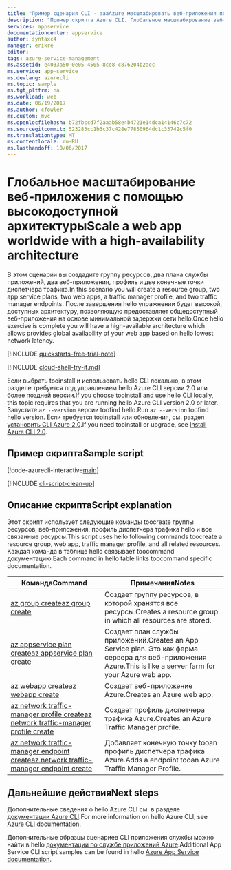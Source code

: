 ```yaml
---
title: "Пример сценария CLI - aaaAzure масштабировать веб-приложения по всему миру с архитектурой высокой доступности | Документы Microsoft"
description: "Пример скрипта Azure CLI. Глобальное масштабирование веб-приложения с помощью высокодоступной архитектуры"
services: appservice
documentationcenter: appservice
author: syntaxc4
manager: erikre
editor: 
tags: azure-service-management
ms.assetid: e4033a50-0e05-4505-8ce8-c876204b2acc
ms.service: app-service
ms.devlang: azurecli
ms.topic: sample
ms.tgt_pltfrm: na
ms.workload: web
ms.date: 06/19/2017
ms.author: cfowler
ms.custom: mvc
ms.openlocfilehash: b72fbccd7f2aaab58e4b4721e14dca14146c7c72
ms.sourcegitcommit: 523283cc1b3c37c428e77850964dc1c33742c5f0
ms.translationtype: MT
ms.contentlocale: ru-RU
ms.lasthandoff: 10/06/2017
---
```

# <a name="scale-a-web-app-worldwide-with-a-high-availability-architecture"></a><span data-ttu-id="e538d-103">Глобальное масштабирование веб-приложения с помощью высокодоступной архитектуры</span><span class="sxs-lookup"><span data-stu-id="e538d-103">Scale a web app worldwide with a high-availability architecture</span></span>

<span data-ttu-id="e538d-104">В этом сценарии вы создадите группу ресурсов, два плана службы приложений, два веб-приложения, профиль и две конечные точки диспетчера трафика.</span><span class="sxs-lookup"><span data-stu-id="e538d-104">In this scenario you will create a resource group, two app service plans, two web apps, a traffic manager profile, and two traffic manager endpoints.</span></span> <span data-ttu-id="e538d-105">После завершения hello упражнении будет высокой, доступных архитектуру, позволяющую предоставляет общедоступный веб-приложения на основе минимальной задержки сети hello.</span><span class="sxs-lookup"><span data-stu-id="e538d-105">Once hello exercise is complete you will have a high-available architecture which allows provides global availability of your web app based on hello lowest network latency.</span></span>

[!INCLUDE [quickstarts-free-trial-note](../../../includes/quickstarts-free-trial-note.md)]

[!INCLUDE [cloud-shell-try-it.md](../../../includes/cloud-shell-try-it.md)]

<span data-ttu-id="e538d-106">Если выбрать tooinstall и использовать hello CLI локально, в этом разделе требуется под управлением hello Azure CLI версии 2.0 или более поздней версии.</span><span class="sxs-lookup"><span data-stu-id="e538d-106">If you choose tooinstall and use hello CLI locally, this topic requires that you are running hello Azure CLI version 2.0 or later.</span></span> <span data-ttu-id="e538d-107">Запустите `az --version` версии toofind hello.</span><span class="sxs-lookup"><span data-stu-id="e538d-107">Run `az --version` toofind hello version.</span></span> <span data-ttu-id="e538d-108">Если требуется tooinstall или обновления, см. раздел [установить CLI Azure 2.0]( /cli/azure/install-azure-cli).</span><span class="sxs-lookup"><span data-stu-id="e538d-108">If you need tooinstall or upgrade, see [Install Azure CLI 2.0]( /cli/azure/install-azure-cli).</span></span> 


## <a name="sample-script"></a><span data-ttu-id="e538d-109">Пример скрипта</span><span class="sxs-lookup"><span data-stu-id="e538d-109">Sample script</span></span>

[!code-azurecli-interactive[main](../../../cli_scripts/app-service/scale-geographic/scale-geographic.sh "Geographic Scale")]

[!INCLUDE [cli-script-clean-up](../../../includes/cli-script-clean-up.md)]

## <a name="script-explanation"></a><span data-ttu-id="e538d-110">Описание скрипта</span><span class="sxs-lookup"><span data-stu-id="e538d-110">Script explanation</span></span>

<span data-ttu-id="e538d-111">Этот скрипт использует следующие команды toocreate группы ресурсов, веб-приложения, профиль диспетчера трафика hello и все связанные ресурсы.</span><span class="sxs-lookup"><span data-stu-id="e538d-111">This script uses hello following commands toocreate a resource group, web app, traffic manager profile, and all related resources.</span></span> <span data-ttu-id="e538d-112">Каждая команда в таблице hello связывает toocommand документацию.</span><span class="sxs-lookup"><span data-stu-id="e538d-112">Each command in hello table links toocommand specific documentation.</span></span>

| <span data-ttu-id="e538d-113">Команда</span><span class="sxs-lookup"><span data-stu-id="e538d-113">Command</span></span> | <span data-ttu-id="e538d-114">Примечания</span><span class="sxs-lookup"><span data-stu-id="e538d-114">Notes</span></span> |
|---|---|
| [<span data-ttu-id="e538d-115">az group create</span><span class="sxs-lookup"><span data-stu-id="e538d-115">az group create</span></span>](https://docs.microsoft.com/cli/azure/group#create) | <span data-ttu-id="e538d-116">Создает группу ресурсов, в которой хранятся все ресурсы.</span><span class="sxs-lookup"><span data-stu-id="e538d-116">Creates a resource group in which all resources are stored.</span></span> |
| [<span data-ttu-id="e538d-117">az appservice plan create</span><span class="sxs-lookup"><span data-stu-id="e538d-117">az appservice plan create</span></span>](https://docs.microsoft.com/cli/azure/appservice/plan#create) | <span data-ttu-id="e538d-118">Создает план службы приложений.</span><span class="sxs-lookup"><span data-stu-id="e538d-118">Creates an App Service plan.</span></span> <span data-ttu-id="e538d-119">Это как ферма сервера для веб-приложения Azure.</span><span class="sxs-lookup"><span data-stu-id="e538d-119">This is like a server farm for your Azure web app.</span></span> |
| [<span data-ttu-id="e538d-120">az webapp create</span><span class="sxs-lookup"><span data-stu-id="e538d-120">az webapp create</span></span>](https://docs.microsoft.com/cli/azure/webapp#create) | <span data-ttu-id="e538d-121">Создает веб-приложение Azure.</span><span class="sxs-lookup"><span data-stu-id="e538d-121">Creates an Azure web app.</span></span> |
| [<span data-ttu-id="e538d-122">az network traffic-manager profile create</span><span class="sxs-lookup"><span data-stu-id="e538d-122">az network traffic-manager profile create</span></span>](https://docs.microsoft.com/cli/azure/network/traffic-manager/profile#create) | <span data-ttu-id="e538d-123">Создает профиль диспетчера трафика Azure.</span><span class="sxs-lookup"><span data-stu-id="e538d-123">Creates an Azure Traffic Manager profile.</span></span> |
| [<span data-ttu-id="e538d-124">az network traffic-manager endpoint create</span><span class="sxs-lookup"><span data-stu-id="e538d-124">az network traffic-manager endpoint create</span></span>](https://docs.microsoft.com/cli/azure/network/traffic-manager/endpoint#create) | <span data-ttu-id="e538d-125">Добавляет конечную точку tooan профиль диспетчера трафика Azure.</span><span class="sxs-lookup"><span data-stu-id="e538d-125">Adds a endpoint tooan Azure Traffic Manager Profile.</span></span> |

## <a name="next-steps"></a><span data-ttu-id="e538d-126">Дальнейшие действия</span><span class="sxs-lookup"><span data-stu-id="e538d-126">Next steps</span></span>

<span data-ttu-id="e538d-127">Дополнительные сведения о hello Azure CLI см. в разделе [документации Azure CLI](https://docs.microsoft.com/cli/azure/overview).</span><span class="sxs-lookup"><span data-stu-id="e538d-127">For more information on hello Azure CLI, see [Azure CLI documentation](https://docs.microsoft.com/cli/azure/overview).</span></span>

<span data-ttu-id="e538d-128">Дополнительные образцы сценариев CLI приложения службы можно найти в hello [документации по службе приложений Azure](../app-service-cli-samples.md).</span><span class="sxs-lookup"><span data-stu-id="e538d-128">Additional App Service CLI script samples can be found in hello [Azure App Service documentation](../app-service-cli-samples.md).</span></span>
